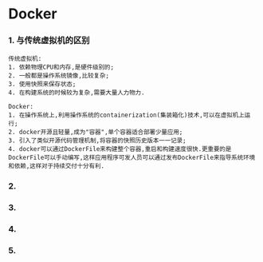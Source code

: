 # Docker

### 1. 与传统虚拟机的区别

```
传统虚拟机:
1. 依赖物理CPU和内存,是硬件级别的;
2. 一般都是操作系统镜像,比较复杂;
3. 使用快照来保存状态;
4. 在构建系统的时候较为复杂,需要大量人力物力.

Docker:
1. 在操作系统上,利用操作系统的containerization(集装箱化)技术,可以在虚拟机上运行;
2. docker开源且轻量,成为"容器",单个容器适合部署少量应用;
3. 引入了类似开源代码管理机制,将容器的快照历史版本一一记录;
4. docker可以通过DockerFile来构建整个容器,重启和构建速度很快.更重要的是DockerFile可以手动编写,这样应用程序可发人员可以通过发布DockerFile来指导系统环境和依赖,这样对于持续交付十分有利.
```

### 2.

### 3.

### 4.

### 5.